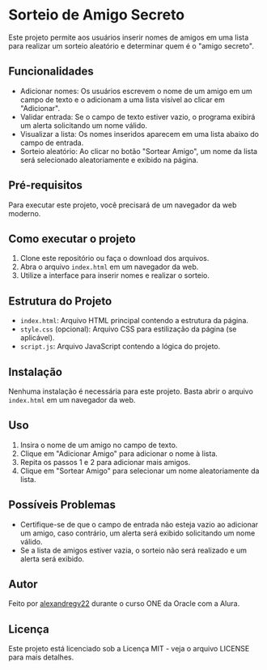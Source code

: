 # Sorteio de Amigo Secreto

Este projeto permite aos usuários inserir nomes de amigos em uma lista para realizar um sorteio aleatório e determinar quem é o "amigo secreto".

## Funcionalidades

- Adicionar nomes: Os usuários escrevem o nome de um amigo em um campo de texto e o adicionam a uma lista visível ao clicar em "Adicionar".
- Validar entrada: Se o campo de texto estiver vazio, o programa exibirá um alerta solicitando um nome válido.
- Visualizar a lista: Os nomes inseridos aparecem em uma lista abaixo do campo de entrada.
- Sorteio aleatório: Ao clicar no botão "Sortear Amigo", um nome da lista será selecionado aleatoriamente e exibido na página.

## Pré-requisitos

Para executar este projeto, você precisará de um navegador da web moderno.

## Como executar o projeto

1. Clone este repositório ou faça o download dos arquivos.
2. Abra o arquivo `index.html` em um navegador da web.
3. Utilize a interface para inserir nomes e realizar o sorteio.

## Estrutura do Projeto

- `index.html`: Arquivo HTML principal contendo a estrutura da página.
- `style.css` (opcional): Arquivo CSS para estilização da página (se aplicável).
- `script.js`: Arquivo JavaScript contendo a lógica do projeto.

## Instalação

Nenhuma instalação é necessária para este projeto. Basta abrir o arquivo `index.html` em um navegador da web.

## Uso

1. Insira o nome de um amigo no campo de texto.
2. Clique em "Adicionar Amigo" para adicionar o nome à lista.
3. Repita os passos 1 e 2 para adicionar mais amigos.
4. Clique em "Sortear Amigo" para selecionar um nome aleatoriamente da lista.

## Possíveis Problemas

- Certifique-se de que o campo de entrada não esteja vazio ao adicionar um amigo, caso contrário, um alerta será exibido solicitando um nome válido.
- Se a lista de amigos estiver vazia, o sorteio não será realizado e um alerta será exibido.

## Autor

Feito por [alexandregv22](https://github.com/alexandregv22) durante o curso ONE da Oracle com a Alura.

## Licença

Este projeto está licenciado sob a Licença MIT - veja o arquivo LICENSE para mais detalhes.
